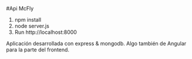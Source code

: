 #Api McFly

1. npm install
2. node server.js
3. Run http://localhost:8000

Aplicación desarrollada con express & mongodb. Algo también de Angular para
la parte del frontend. 
